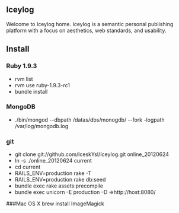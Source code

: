 ## Iceylog
Welcome to Iceylog home.
Iceylog is a semantic personal publishing platform with a focus on aesthetics, web standards, and usability.


## Install

### Ruby 1.9.3

+ rvm list
+ rvm use ruby-1.9.3-rc1
+ bundle  install

### MongoDB
+ ./bin/mongod  --dbpath /datas/dbs/monogdb/   --fork -logpath /var/log/mongodb.log

### git
+ git clone git://github.com/IceskYsl/Iceylog.git online_20120624
+ ln -s ./online_20120624  current
+ cd current
+ RAILS_ENV=production rake -T
+ RAILS_ENV=production rake db:seed
+ bundle exec rake assets:precompile 
+ bundle exec unicorn  -E production -D
=>http://host:8080/



###Mac OS X
brew install ImageMagick


